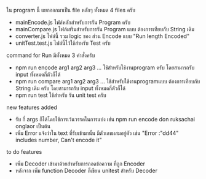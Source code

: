 ใน program นี้ แยกออกมาเป็น file หลักๆ ทั้งหมด 4 files ครับ
-   mainEncode.js ไฟล์หลักสำหรับการรัน Program ครับ
-   mainCompare.js ไฟล์เสริมสำหรับการรัน Program แบบ ต้องการเทียบกับ String เดิม
-   converter.js ไฟล์นี้ รวม logic ของ ส่วน Encode แบบ "Run length Encoded"
-   unitTest.test.js  ไฟล์นี้ไว้ใช้สำหรับ Test ครับ

command for Run มีทั้งหมด 3 คำสั่งครับ
- npm run encode arg1 arg2 arg3 ... ใช้สำหรับใช้งานprogram ครับ โดยสามารถรับ input ทั้งหมดกี่ตัวก็ได้
- npm run compare arg1 arg2 arg3 ... ใช้สำหรับใช้งานprogramแบบ ต้องการเทียบกับ String เดิม ครับ โดยสามารถรับ input ทั้งหมดกี่ตัวก็ได้
- npm run test ใช้สำหรับ รัน unit test ครับ

new features added
- รับ กี่ args ก็ได้โดยใช้การเว้นวรรคในการแบ่ง เช่น npm run encode don ruksachai onglaor เป็นต้น 
- เพิ่ม Error แจ้งว่าใน text ที่รับเข้ามานั้น มีตัวเลขผสมอยู่ตัว เช่น "Error :"dd44" includes number, Can't encode it"

to do features
- เพิ่ม Decoder เข้ามาด้วยสำหรับการถอดข้อความ ที่ถูก Encoder 
- หลังจาก เพิ่ม function Decoder ก็เขียน unitest สำหรับ Decoder

